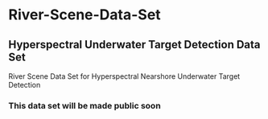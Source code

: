 # River-Scene-Data-Set
## Hyperspectral Underwater Target Detection Data Set
River Scene Data Set for Hyperspectral Nearshore Underwater Target Detection 

### This data set will be made public soon
